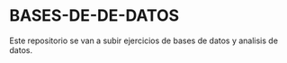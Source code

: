 # BASES-DE-DE-DATOS
Este repositorio se van a subir ejercicios de bases de datos y analisis de datos.
